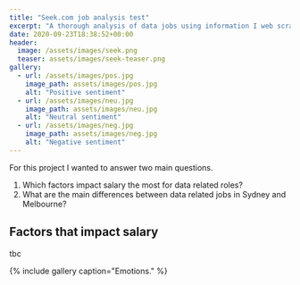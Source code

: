 ```yaml
---
title: "Seek.com job analysis test"
excerpt: "A thorough analysis of data jobs using information I web scraped from Seek.com"
date: 2020-09-23T18:38:52+00:00
header:
  image: /assets/images/seek.png
  teaser: assets/images/seek-teaser.png
gallery:
  - url: /assets/images/pos.jpg
    image_path: assets/images/pos.jpg
    alt: "Positive sentiment"
  - url: /assets/images/neu.jpg
    image_path: assets/images/neu.jpg
    alt: "Neutral sentiment"
  - url: /assets/images/neg.jpg
    image_path: assets/images/neg.jpg
    alt: "Negative sentiment"
---
```


For this project I wanted to answer two main questions.

1. Which factors impact salary the most for data related roles?
2. What are the main differences between data related jobs in Sydney and Melbourne?

## Factors that impact salary

tbc


{% include gallery caption="Emotions." %}
